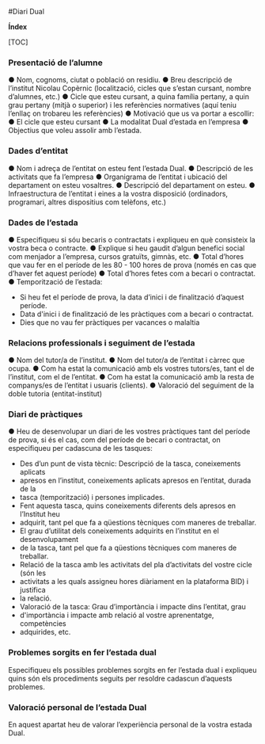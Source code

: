 #Diari Dual

**Índex**

[TOC]


### Presentació de l’alumne
● Nom, cognoms, ciutat o població on residiu.
● Breu descripció de l’institut Nicolau Copèrnic (localització, cicles que s’estan cursant,
nombre d’alumnes, etc.)
● Cicle que esteu cursant, a quina família pertany, a quin grau pertany (mitjà o
superior) i les referències normatives (aquí teniu l’enllaç on trobareu les
referències)
● Motivació que us va portar a escollir:
● El cicle que esteu cursant
● La modalitat Dual d’estada en l’empresa
● Objectius que voleu assolir amb l’estada.


### Dades d’entitat
● Nom i adreça de l’entitat on esteu fent l’estada Dual.
● Descripció de les activitats que fa l’empresa
● Organigrama de l’entitat i ubicació del departament on esteu vosaltres.
● Descripció del departament on esteu.
● Infraestructura de l’entitat i eines a la vostra disposició (ordinadors, programari, altres
dispositius com telèfons, etc.)


### Dades de l’estada
● Especifiqueu si sóu becaris o contractats i expliqueu en què consisteix la vostra beca o
contracte.
● Explique si heu gaudit d’algun benefici social com menjador a l’empresa, cursos
gratuïts, gimnàs, etc.
● Total d’hores que vau fer en el període de les 80 - 100 hores de prova (només en cas
que d’haver fet aquest període)
● Total d’hores fetes com a becari o contractat.
● Temporització de l’estada:
- 	 Si heu fet el període de prova, la data d’inici i de finalització d’aquest període.
- 	 Data d'inici i de finalització de les pràctiques com a becari o contractat.
- 	 Dies que no vau fer pràctiques per vacances o malaltia

### Relacions professionals i seguiment de l’estada

● Nom del tutor/a de l’institut.
● Nom del tutor/a de l’entitat i càrrec que ocupa.
● Com ha estat la comunicació amb els vostres tutors/es, tant el de l’institut, com el de
l’entitat.
● Com ha estat la comunicació amb la resta de companys/es de l’entitat i usuaris
(clients).
● Valoració del seguiment de la doble tutoria (entitat-institut)

### Diari de pràctiques
● Heu de desenvolupar un diari de les vostres pràctiques tant del període de prova, si és
el cas, com del període de becari o contractat, on especifiqueu per cadascuna de les
tasques:
-  Des d’un punt de vista tècnic: Descripció de la tasca, coneixements aplicats
- apresos en l’institut, coneixements aplicats apresos en l’entitat, durada de la
- tasca (temporització) i persones implicades.
-  Fent aquesta tasca, quins coneixements diferents dels apresos en l’Institut heu
- adquirit, tant pel que fa a qüestions tècniques com maneres de treballar.
-  El grau d’utilitat dels coneixements adquirits en l’institut en el desenvolupament
- de la tasca, tant pel que fa a qüestions tècniques com maneres de treballar.
-  Relació de la tasca amb les activitats del pla d’activitats del vostre cicle (són les
- activitats a les quals assigneu hores diàriament en la plataforma BID) i justifica
- la relació.
-  Valoració de la tasca: Grau d’importància i impacte dins l’entitat, grau
- d'importància i impacte amb relació al vostre aprenentatge, competències
- adquirides, etc.



### Problemes sorgits en fer l’estada dual
Especifiqueu els possibles problemes sorgits en fer l’estada dual i expliqueu quins són els
procediments seguits per resoldre cadascun d’aquests problemes.


### Valoració personal de l’estada Dual
En aquest apartat heu de valorar l’experiència personal de la vostra estada Dual.




